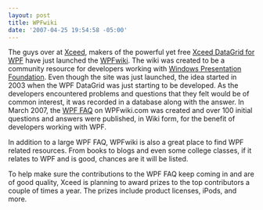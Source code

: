 ```yaml
---
layout: post
title: WPFwiki
date: '2007-04-25 19:54:58 -05:00'
---
```


The guys over at [Xceed](http://www.xceed.com/), makers of the powerful yet free [Xceed DataGrid for WPF](http://www.xceed.com/Grid_WPF_Intro.html) have just launched the [WPFwiki](http://wpfwiki.com/). The wiki was created to be a community resource for developers working with [Windows Presentation Foundation](http://en.wikipedia.org/wiki/Windows_Presentation_Foundation). Even though the site was just launched, the idea started in 2003 when the WPF DataGrid was just starting to be developed. As the developers encountered problems and questions that they felt would be of common interest, it was recorded in a database along with the answer. In March 2007, the [WPF FAQ](http://wpfwiki.com/WPF%20FAQ%20Index.ashx) on WPFwiki.com was created and over 100 initial questions and answers were published, in Wiki form, for the benefit of developers working with WPF.

In addition to a large WPF FAQ, WPFwiki is also a great place to find WPF related resources. From books to blogs and even some college classes, if it relates to WPF and is good, chances are it will be listed.

To help make sure the contributions to the WPF FAQ keep coming in and are of good quality, Xceed is planning to award prizes to the top contributors a couple of times a year. The prizes include product licenses, iPods, and more.

